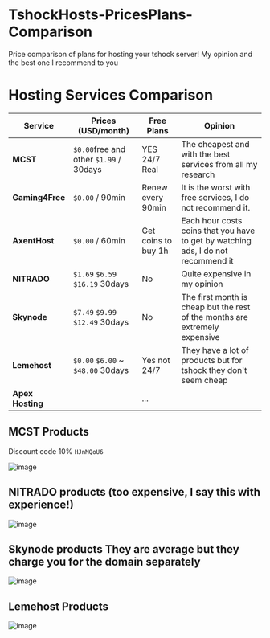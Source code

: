 # TshockHosts-PricesPlans-Comparison
Price comparison of plans for hosting your tshock server! My opinion and the best one I recommend to you


# Hosting Services Comparison

| Service           | Prices (USD/month)                       | Free Plans           | Opinion                                                                                       |
|-------------------|------------------------------------------|----------------------|-----------------------------------------------------------------------------------------------|
| **MCST**          |  `$0.00`free and other `$1.99` / 30days  | YES 24/7 Real        | The cheapest and with the best services from all my research                                  |
| **Gaming4Free**   |  `$0.00` / 90min                         | Renew every 90min    | It is the worst with free services, I do not recommend it.                                    |
| **AxentHost**     |  `$0.00` / 60min                         | Get coins to buy 1h  | Each hour costs coins that you have to get by watching ads, I do not recommend it             |
| **NITRADO**       |  `$1.69` `$6.59` `$16.19`   30days       | No                   | Quite expensive in my opinion                                                                 |
| **Skynode**       |  `$7.49` `$9.99` `$12.49`   30days       | No                   | The first month is cheap but the rest of the months are extremely expensive                   |
| **Lemehost**      |  `$0.00` `$6.00` ~ `$48.00`   30days     | Yes not 24/7         | They have a lot of products but for tshock they don't seem cheap                              |
| **Apex Hosting**  |                                          | ...                  |                                                                                               |


## MCST Products
Discount code 10% `HJnMQoU6`

![image](https://github.com/user-attachments/assets/76b4b024-7028-4397-b00d-5f6fc2dff10c)


## NITRADO products (too expensive, I say this with experience!)

![image](https://github.com/user-attachments/assets/cbbd614f-d55a-4b96-86b1-06f4ca9ab418)


## Skynode products They are average but they charge you for the domain separately

![image](https://github.com/user-attachments/assets/72cc28a6-f5ca-46df-9346-8a7e78cde949)


## Lemehost Products

![image](https://github.com/user-attachments/assets/c63484bd-6c47-4e41-a056-076f617c3be0)

